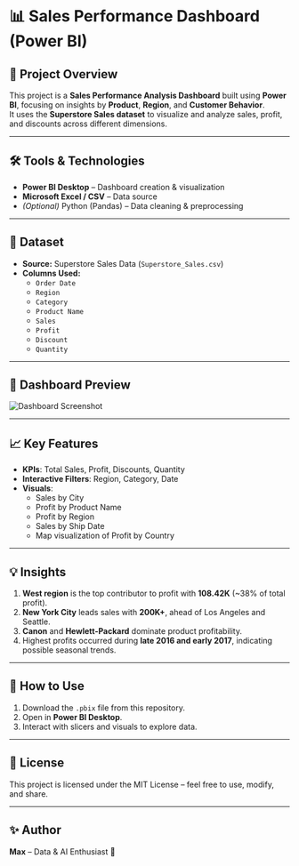 # 📊 Sales Performance Dashboard (Power BI)

## 📌 Project Overview
This project is a **Sales Performance Analysis Dashboard** built using **Power BI**, focusing on insights by **Product**, **Region**, and **Customer Behavior**.  
It uses the **Superstore Sales dataset** to visualize and analyze sales, profit, and discounts across different dimensions.

---

## 🛠 Tools & Technologies
- **Power BI Desktop** – Dashboard creation & visualization
- **Microsoft Excel / CSV** – Data source
- *(Optional)* Python (Pandas) – Data cleaning & preprocessing

---

## 📂 Dataset
- **Source:** Superstore Sales Data (`Superstore_Sales.csv`)
- **Columns Used:**
  - `Order Date`
  - `Region`
  - `Category`
  - `Product Name`
  - `Sales`
  - `Profit`
  - `Discount`
  - `Quantity`

---

## 📸 Dashboard Preview
![Dashboard Screenshot](Screenshot.png)

---

## 📈 Key Features
- **KPIs**: Total Sales, Profit, Discounts, Quantity
- **Interactive Filters**: Region, Category, Date
- **Visuals**:
  - Sales by City
  - Profit by Product Name
  - Profit by Region
  - Sales by Ship Date
  - Map visualization of Profit by Country

---

## 💡 Insights
1. **West region** is the top contributor to profit with **108.42K** (~38% of total profit).
2. **New York City** leads sales with **200K+**, ahead of Los Angeles and Seattle.
3. **Canon** and **Hewlett-Packard** dominate product profitability.
4. Highest profits occurred during **late 2016 and early 2017**, indicating possible seasonal trends.

---

## 🚀 How to Use
1. Download the `.pbix` file from this repository.
2. Open in **Power BI Desktop**.
3. Interact with slicers and visuals to explore data.

---

## 📜 License
This project is licensed under the MIT License – feel free to use, modify, and share.

---

## ✨ Author
**Max** – Data & AI Enthusiast 🚀  
